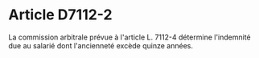 # Article D7112-2

  
La commission arbitrale prévue à l'article L. 7112-4 détermine l'indemnité due au salarié dont l'ancienneté excède quinze années.
